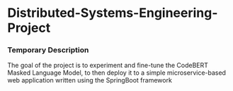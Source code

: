 # Distributed-Systems-Engineering-Project


### Temporary Description

The goal of the project is to experiment and fine-tune the CodeBERT Masked Language Model, to then deploy it to a simple microservice-based web application written using the SpringBoot framework
